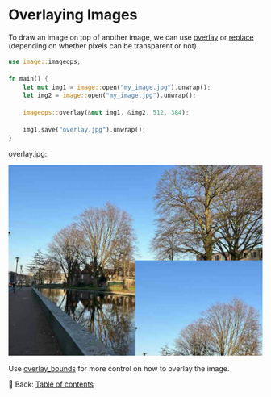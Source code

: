 # Overlaying Images

To draw an image on top of another image, we can use [overlay](https://docs.rs/image/latest/image/imageops/fn.overlay.html) or [replace](https://docs.rs/image/latest/image/imageops/fn.replace.html) (depending on whether pixels can be transparent or not).

```rust
use image::imageops;

fn main() {
    let mut img1 = image::open("my_image.jpg").unwrap();
    let img2 = image::open("my_image.jpg").unwrap();

    imageops::overlay(&mut img1, &img2, 512, 384);
    
    img1.save("overlay.jpg").unwrap();
}
```

overlay.jpg:

![overlay](./image/overlay.jpg)

Use [overlay_bounds](https://docs.rs/image/latest/image/imageops/fn.overlay_bounds.html) for more control on how to overlay the image.

<!-- :arrow_right:  Next:  -->

:blue_book: Back: [Table of contents](./../README.md)
